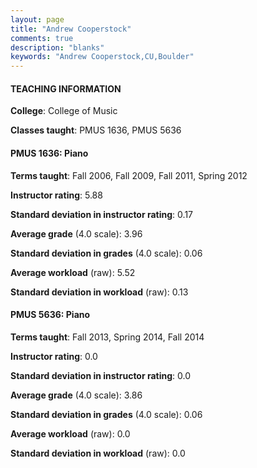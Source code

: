 ```yaml
---
layout: page
title: "Andrew Cooperstock" 
comments: true
description: "blanks"
keywords: "Andrew Cooperstock,CU,Boulder"
---
```

<head>
<script src="https://ajax.googleapis.com/ajax/libs/jquery/2.1.3/jquery.min.js"></script>
<script src="https://dl.dropboxusercontent.com/s/pc42nxpaw1ea4o9/highcharts.js?dl=0"></script>
<!-- <script src="../assets/js/highcharts.js"></script> -->
<style type="text/css">@font-face {
	font-family: "Bebas Neue";
	src: url(https://www.filehosting.org/file/details/544349/BebasNeue Regular.otf) format("opentype");
	}
	h1.Bebas { 
		font-family: "Bebas Neue", Verdana, Tahoma;
	}
</style>
</head>
	   
#### TEACHING INFORMATION

**College**: College of Music

**Classes taught**: PMUS 1636, PMUS 5636

#### PMUS 1636: Piano

**Terms taught**: Fall 2006, Fall 2009, Fall 2011, Spring 2012

**Instructor rating**: 5.88

**Standard deviation in instructor rating**: 0.17

**Average grade** (4.0 scale): 3.96

**Standard deviation in grades** (4.0 scale): 0.06

**Average workload** (raw): 5.52

**Standard deviation in workload** (raw): 0.13

#### PMUS 5636: Piano

**Terms taught**: Fall 2013, Spring 2014, Fall 2014

**Instructor rating**: 0.0

**Standard deviation in instructor rating**: 0.0

**Average grade** (4.0 scale): 3.86

**Standard deviation in grades** (4.0 scale): 0.06

**Average workload** (raw): 0.0

**Standard deviation in workload** (raw): 0.0

